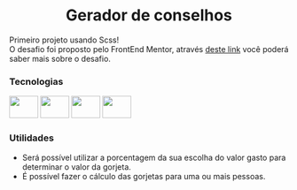 <h1 align="center">
  Gerador de conselhos
</h1>
Primeiro projeto usando Scss! </br>
O desafio foi proposto pelo FrontEnd Mentor, através <a href="https://www.frontendmentor.io/challenges/advice-generator-app-QdUG-13db">deste link</a> você poderá saber mais sobre o desafio.

### Tecnologias

<div>
  <img src="https://cdn.jsdelivr.net/gh/devicons/devicon/icons/html5/html5-original.svg" width="52px" height="40" />
  <img src="https://cdn.jsdelivr.net/gh/devicons/devicon/icons/css3/css3-original.svg" width="52px" height="40" />
  <img src="https://cdn.jsdelivr.net/gh/devicons/devicon/icons/sass/sass-original.svg" width="52px" height="40" />        
  <img src="https://cdn.jsdelivr.net/gh/devicons/devicon/icons/javascript/javascript-original.svg" width="52px" height="40" />
</div>

### Utilidades

- Será possível utilizar a porcentagem da sua escolha do valor gasto para determinar o valor da gorjeta.
- É possível fazer o cálculo das gorjetas para uma ou mais pessoas.
